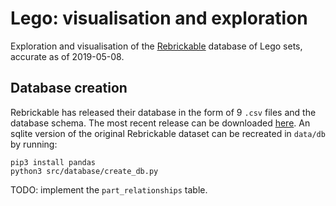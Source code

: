 # Lego: visualisation and exploration
Exploration and visualisation of the [Rebrickable](https://rebrickable.com/about/) database of Lego sets, accurate as of 2019-05-08.

## Database creation
Rebrickable has released their database in the form of 9 `.csv` files and the database schema. The most recent release can be downloaded [here](https://rebrickable.com/downloads/). An sqlite version of the original Rebrickable dataset can be recreated in `data/db` by running:

```
pip3 install pandas
python3 src/database/create_db.py
```

TODO: implement the `part_relationships` table.
